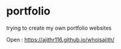 # portfolio
trying to create my own portfolio websites

Open : https://ajithr116.github.io/whoisajith/
